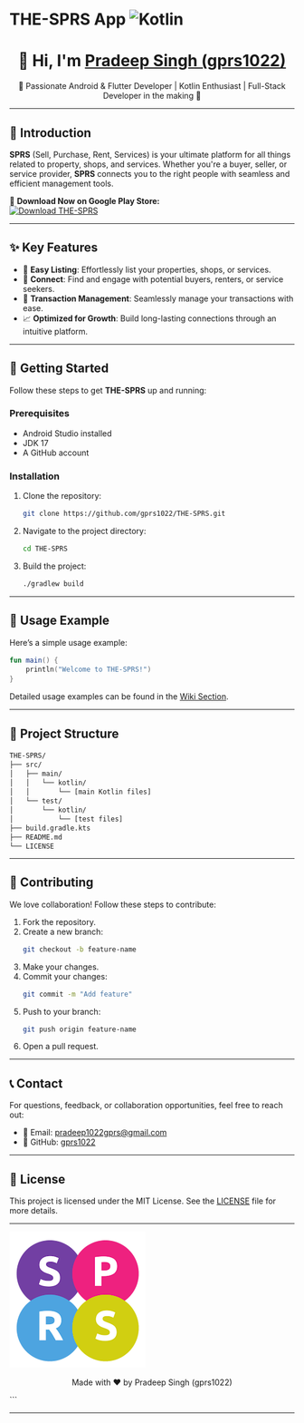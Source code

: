 # THE-SPRS App ![Kotlin](https://img.shields.io/badge/Kotlin-100%25-orange)

<h1 align="center">👋 Hi, I'm <a href="https://github.com/gprs1022">Pradeep Singh (gprs1022)</a></h1>

<p align="center">
  🌟 Passionate Android & Flutter Developer | Kotlin Enthusiast | Full-Stack Developer in the making 🌟
</p>

---

## 🌟 Introduction
**SPRS** (Sell, Purchase, Rent, Services) is your ultimate platform for all things related to property, shops, and services. Whether you're a buyer, seller, or service provider, **SPRS** connects you to the right people with seamless and efficient management tools.

📲 **Download Now on Google Play Store:**  
[![Download THE-SPRS](https://img.shields.io/badge/Google%20Play-THE--SPRS-brightgreen?style=for-the-badge&logo=google-play)](https://play.google.com/store/search?q=the%20SPRS&c=apps&hl=en)

---

## ✨ Key Features
- 🚀 **Easy Listing**: Effortlessly list your properties, shops, or services.
- 🤝 **Connect**: Find and engage with potential buyers, renters, or service seekers.
- 💼 **Transaction Management**: Seamlessly manage your transactions with ease.
- 📈 **Optimized for Growth**: Build long-lasting connections through an intuitive platform.

---

## 🚀 Getting Started
Follow these steps to get **THE-SPRS** up and running:

### Prerequisites
- Android Studio installed
- JDK 17
- A GitHub account

### Installation
1. Clone the repository:
    ```bash
    git clone https://github.com/gprs1022/THE-SPRS.git
    ```
2. Navigate to the project directory:
    ```bash
    cd THE-SPRS
    ```
3. Build the project:
    ```bash
    ./gradlew build
    ```

---

## 🔧 Usage Example
Here’s a simple usage example:

```kotlin
fun main() {
    println("Welcome to THE-SPRS!")
}
```

Detailed usage examples can be found in the [Wiki Section](https://github.com/gprs1022/THE-SPRS/wiki).

---

## 📂 Project Structure
```
THE-SPRS/
├── src/
│   ├── main/
│   │   └── kotlin/
│   │       └── [main Kotlin files]
│   └── test/
│       └── kotlin/
│           └── [test files]
├── build.gradle.kts
├── README.md
└── LICENSE
```

---

## 🤝 Contributing
We love collaboration! Follow these steps to contribute:
1. Fork the repository.
2. Create a new branch:
    ```bash
    git checkout -b feature-name
    ```
3. Make your changes.
4. Commit your changes:
    ```bash
    git commit -m "Add feature"
    ```
5. Push to your branch:
    ```bash
    git push origin feature-name
    ```
6. Open a pull request.

---

## 📞 Contact
For questions, feedback, or collaboration opportunities, feel free to reach out:
- 📧 Email: [pradeep1022gprs@gmail.com](mailto:pradeep1022gprs@gmail.com)
- 🔗 GitHub: [gprs1022](https://github.com/gprs1022)

---

## 📜 License
This project is licensed under the MIT License. See the [LICENSE](LICENSE) file for more details.

---

![Project Logo](https://github.com/gprs1022/THE-SPRS/blob/master/app/src/main/res/drawable/icon.webp)
<p align="center">
  Made with ❤️ by Pradeep Singh (gprs1022)
</p>
```

---
